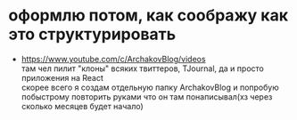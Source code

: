 # оформлю потом, как соображу как это структурировать
* https://www.youtube.com/c/ArchakovBlog/videos<br>
там чел пилит "клоны" всяких твиттеров, TJournal, да и просто приложения на React<br>
скорее всего я создам отдельную папку ArchakovBlog и попробую побыстрому повторить руками что он там понаписывал(хз через сколько месяцев будет начало)
